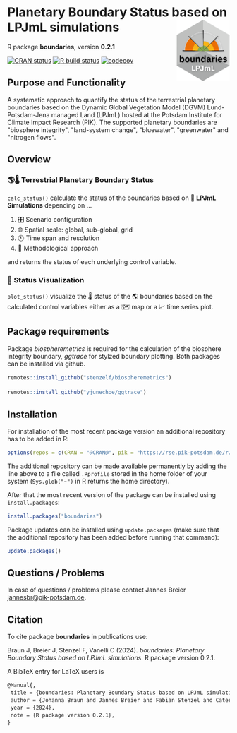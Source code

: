 # Planetary Boundary Status based on LPJmL simulations <a href=''><img src='inst/img/logo.png' align='right' height='139' /></a>

R package **boundaries**, version **0.2.1**

[![CRAN status](https://www.r-pkg.org/badges/version/boundaries)](https://cran.r-project.org/package=boundaries)  [![R build status](https://gitlab.pik-potsdam.de/tess/boundaries/workflows/check/badge.svg)](https://gitlab.pik-potsdam.de/tess/boundaries/actions) [![codecov](https://codecov.io/gh/tess/boundaries/branch/master/graph/badge.svg)](https://app.codecov.io/gh/tess/boundaries) 

## Purpose and Functionality

A systematic approach to quantify the status of the terrestrial
    planetary boundaries based on the Dynamic Global Vegetation Model (DGVM)
    Lund-Potsdam-Jena managed Land (LPJmL) hosted at the Potsdam Institute for
    Climate Impact Research (PIK). The supported planetary boundaries are
    "biosphere integrity", "land-system change", "bluewater", "greenwater" and
    "nitrogen flows".
##  Overview

### &#127758;&#127777;  Terrestrial Planetary Boundary Status
`calc_status()` calculate the status of the boundaries based on &#127793; **LPJmL Simulations** depending on ...
1. &#127899; Scenario configuration
2. &#127760; Spatial scale: global, sub-global, grid
3. &#128346; Time span and resolution
4. &#128209; Methodological approach

and returns the status of each underlying control variable.


### &#127912; Status Visualization
`plot_status()` visualize the &#127777; status of the &#127758; boundaries based on the calculated control variables either as a &#128506; map or a &#128200; time series plot.

## Package requirements
Package *biospheremetrics* is required for the calculation of the biosphere
integrity boundary, *ggtrace* for stylzed boundary plotting. Both packages can
be installed via github.

```r
remotes::install_github("stenzelf/biospheremetrics")

remotes::install_github("yjunechoe/ggtrace")
```

## Installation

For installation of the most recent package version an additional repository has to be added in R:

```r
options(repos = c(CRAN = "@CRAN@", pik = "https://rse.pik-potsdam.de/r/packages"))
```
The additional repository can be made available permanently by adding the line above to a file called `.Rprofile` stored in the home folder of your system (`Sys.glob("~")` in R returns the home directory).

After that the most recent version of the package can be installed using `install.packages`:

```r 
install.packages("boundaries")
```

Package updates can be installed using `update.packages` (make sure that the additional repository has been added before running that command):

```r 
update.packages()
```

## Questions / Problems

In case of questions / problems please contact Jannes Breier <jannesbr@pik-potsdam.de>.

## Citation

To cite package **boundaries** in publications use:

Braun J, Breier J, Stenzel F, Vanelli C (2024). _boundaries: Planetary Boundary Status based on LPJmL simulations_. R package version 0.2.1.

A BibTeX entry for LaTeX users is

 ```latex
@Manual{,
  title = {boundaries: Planetary Boundary Status based on LPJmL simulations},
  author = {Johanna Braun and Jannes Breier and Fabian Stenzel and Caterina Vanelli},
  year = {2024},
  note = {R package version 0.2.1},
}
```
